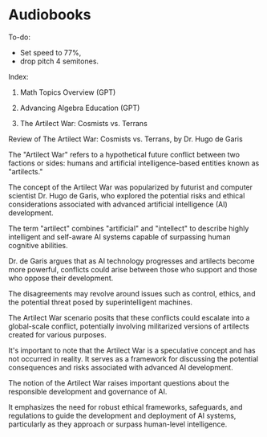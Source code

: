 # Audiobooks

To-do:

* Set speed to 77%,
* drop pitch 4 semitones.

Index:

1. Math Topics Overview (GPT)

2. Advancing Algebra Education (GPT)

3. The Artilect War: Cosmists vs. Terrans


Review of The Artilect War: Cosmists vs. Terrans, by Dr. Hugo de Garis

The "Artilect War" refers to a hypothetical future conflict between two factions or sides: humans and artificial intelligence-based entities known as "artilects."

The concept of the Artilect War was popularized by futurist and computer scientist Dr. Hugo de Garis, who explored the potential risks and ethical considerations associated with advanced artificial intelligence (AI) development.

The term "artilect" combines "artificial" and "intellect" to describe highly intelligent and self-aware AI systems capable of surpassing human cognitive abilities.

Dr. de Garis argues that as AI technology progresses and artilects become more powerful, conflicts could arise between those who support and those who oppose their development.

The disagreements may revolve around issues such as control, ethics, and the potential threat posed by superintelligent machines.

The Artilect War scenario posits that these conflicts could escalate into a global-scale conflict, potentially involving militarized versions of artilects created for various purposes.

It's important to note that the Artilect War is a speculative concept and has not occurred in reality. It serves as a framework for discussing the potential consequences and risks associated with advanced AI development.

The notion of the Artilect War raises important questions about the responsible development and governance of AI.

It emphasizes the need for robust ethical frameworks, safeguards, and regulations to guide the development and deployment of AI systems, particularly as they approach or surpass human-level intelligence.
